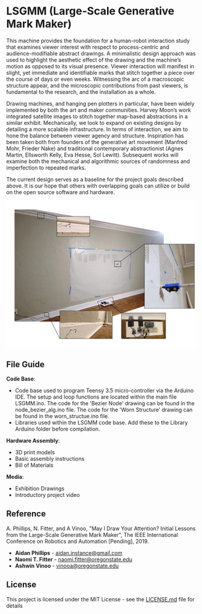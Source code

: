 # LSGMM (Large-Scale Generative Mark Maker)

This machine provides the foundation for a human-robot interaction study that examines viewer interest with respect to process-centric and audience-modifiable abstract drawings.  A minimalistic design approach was used to highlight the aesthetic effect of the drawing and the machine’s motion as opposed to its visual presence.  Viewer interaction will manifest in slight, yet immediate and identifiable marks that stitch together a piece over the course of days or even weeks.  Witnessing the arc of a macroscopic structure appear, and the microscopic contributions from past viewers, is fundamental to the research, and the installation as a whole.

Drawing machines, and hanging pen plotters in particular, have been widely implemented by both the art and maker communities.  Harvey Moon’s work integrated satellite images to stitch together map-based abstractions in a similar exhibit.  Mechanically, we look to expand on existing designs by detailing a more scalable infrastructure.  In terms of interaction, we aim to hone the balance between viewer agency and structure.  Inspiration has been taken both from founders of the generative art movement (Manfred Mohr, Frieder Nake) and traditional contemporary abstractionist (Agnes Martin, Ellsworth Kelly, Eva Hesse, Sol Lewitt).  Subsequent works will examine both the mechanical and algorithmic sources of randomness and imperfection to repeated marks.

The current design serves as a baseline for the project goals described above.  It is our hope that others with overlapping goals can utilize or build on the open source software and hardware.

![Alt text](Large_Scale_Plotter.jpg?raw=true "Title")

## File Guide

**Code Base**:
- Code base used to program Teensy 3.5 micro-controller via the Arduino IDE.  The setup and loop functions are located within the main file LSGMM.ino.  The code for the 'Bezier Node' drawing can be found in the node_bezier_alg.ino file.  The code for the 'Worn Structure' drawing can be found in the worn_structue.ino file.
- Libraries used within the LSGMM code base.  Add these to the Library Arduino folder before compilation.

**Hardware Assembly**:
- 3D print models
- Basic assembly instructions
- Bill of Materials 

**Media**:
- Exhibition Drawings
- Introductory project video

## Reference

A. Phillips, N. Fitter, and A Vinoo, "May I Draw Your Attention?  Initial Lessons from the Large-Scale Generative Mark Maker", The IEEE International Conference on Robotics and Automation [Pending], 2019.

* **Aidan Phillips** - aidan.instance@gmail.com []()
* **Naomi T. Fitter** - naomi.fitter@oregonstate.edu[]()
* **Ashwin Vinoo** - vinooa@oregonstate.edu[]()


## License

This project is licensed under the MIT License - see the [LICENSE.md](LICENSE.md) file for details



